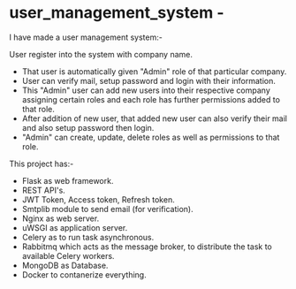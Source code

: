 # user_management_system - 

I have made a user management system:-

User register into the system with company name.
  - That user is automatically given "Admin" role of that particular company.
  - User can verify mail, setup password and login with their information.
  - This "Admin" user can add new users into their respective company assigning certain roles and each role has further permissions added to that role.
  - After addition of new user, that added new user can also verify their mail and also setup password then login. 
  - "Admin" can create, update, delete roles as well as permissions to that role.
  
This project has:-
  - Flask as web framework.
  - REST API's.
  - JWT Token, Access token, Refresh token.
  - Smtplib module to send email (for verification).
  - Nginx as web server.
  - uWSGI as application server.
  - Celery as to run task asynchronous.
  - Rabbitmq which acts as the message broker, to distribute the task to available Celery workers.
  - MongoDB as Database.
  - Docker to contanerize everything.


